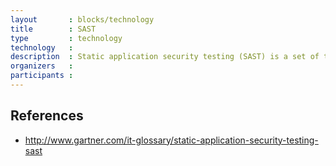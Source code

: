 ```yaml
---
layout       : blocks/technology
title        : SAST
type         : technology
technology   :
description  : Static application security testing (SAST) is a set of technologies designed to analyze application source code, byte code and binaries for coding and design conditions that are indicative of security vulnerabilities. SAST solutions analyze an application from the “inside out” in a nonrunning state.
organizers   :
participants :
---
```


## References

 - http://www.gartner.com/it-glossary/static-application-security-testing-sast